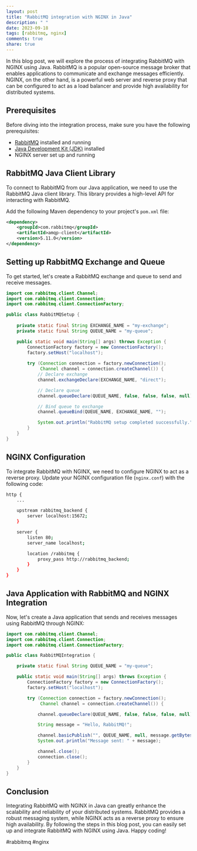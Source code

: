 ```yaml
---
layout: post
title: "RabbitMQ integration with NGINX in Java"
description: " "
date: 2023-09-18
tags: [rabbitmq, nginx]
comments: true
share: true
---
```


In this blog post, we will explore the process of integrating RabbitMQ with NGINX using Java. RabbitMQ is a popular open-source message broker that enables applications to communicate and exchange messages efficiently. NGINX, on the other hand, is a powerful web server and reverse proxy that can be configured to act as a load balancer and provide high availability for distributed systems.

## Prerequisites

Before diving into the integration process, make sure you have the following prerequisites:

- [RabbitMQ](https://www.rabbitmq.com/) installed and running
- [Java Development Kit (JDK)](https://www.oracle.com/java/technologies/javase-jdk11-downloads.html) installed
- NGINX server set up and running

## RabbitMQ Java Client Library

To connect to RabbitMQ from our Java application, we need to use the RabbitMQ Java client library. This library provides a high-level API for interacting with RabbitMQ.

Add the following Maven dependency to your project's `pom.xml` file:

```xml
<dependency>
    <groupId>com.rabbitmq</groupId>
    <artifactId>amqp-client</artifactId>
    <version>5.11.0</version>
</dependency>
```

## Setting up RabbitMQ Exchange and Queue

To get started, let's create a RabbitMQ exchange and queue to send and receive messages.

```java
import com.rabbitmq.client.Channel;
import com.rabbitmq.client.Connection;
import com.rabbitmq.client.ConnectionFactory;

public class RabbitMQSetup {
    
    private static final String EXCHANGE_NAME = "my-exchange";
    private static final String QUEUE_NAME = "my-queue";

    public static void main(String[] args) throws Exception {
        ConnectionFactory factory = new ConnectionFactory();
        factory.setHost("localhost");
        
        try (Connection connection = factory.newConnection();
             Channel channel = connection.createChannel()) {
            // Declare exchange
            channel.exchangeDeclare(EXCHANGE_NAME, "direct");

            // Declare queue
            channel.queueDeclare(QUEUE_NAME, false, false, false, null);

            // Bind queue to exchange
            channel.queueBind(QUEUE_NAME, EXCHANGE_NAME, "");

            System.out.println("RabbitMQ setup completed successfully.");
        }
    }
}
```

## NGINX Configuration

To integrate RabbitMQ with NGINX, we need to configure NGINX to act as a reverse proxy. Update your NGINX configuration file (`nginx.conf`) with the following code:

```bash
http {
    ...

    upstream rabbitmq_backend {
        server localhost:15672;
    }

    server {
        listen 80;
        server_name localhost;

        location /rabbitmq {
            proxy_pass http://rabbitmq_backend;
        }
    }
}
```

## Java Application with RabbitMQ and NGINX Integration

Now, let's create a Java application that sends and receives messages using RabbitMQ through NGINX:

```java
import com.rabbitmq.client.Channel;
import com.rabbitmq.client.Connection;
import com.rabbitmq.client.ConnectionFactory;

public class RabbitMQIntegration {

    private static final String QUEUE_NAME = "my-queue";

    public static void main(String[] args) throws Exception {
        ConnectionFactory factory = new ConnectionFactory();
        factory.setHost("localhost");

        try (Connection connection = factory.newConnection();
             Channel channel = connection.createChannel()) {

            channel.queueDeclare(QUEUE_NAME, false, false, false, null);

            String message = "Hello, RabbitMQ!";

            channel.basicPublish("", QUEUE_NAME, null, message.getBytes("UTF-8"));
            System.out.println("Message sent: " + message);

            channel.close();
            connection.close();
        }
    }
}
```

## Conclusion

Integrating RabbitMQ with NGINX in Java can greatly enhance the scalability and reliability of your distributed systems. RabbitMQ provides a robust messaging system, while NGINX acts as a reverse proxy to ensure high availability. By following the steps in this blog post, you can easily set up and integrate RabbitMQ with NGINX using Java. Happy coding!

#rabbitmq #nginx
